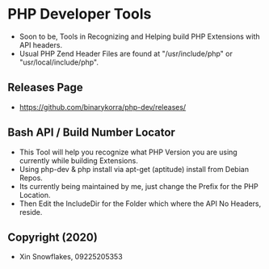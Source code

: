 # PHP Developer Tools

* Soon to be, Tools in Recognizing and Helping build PHP Extensions with API headers.
* Usual PHP Zend Header Files are found at "/usr/include/php" or "usr/local/include/php".

## Releases Page

* https://github.com/binarykorra/php-dev/releases/

## Bash API / Build Number Locator

* This Tool will help you recognize what PHP Version you are using currently while building Extensions.
* Using php-dev & php install via apt-get (aptitude) install from Debian Repos.
* Its currently being maintained by me, just change the Prefix for the PHP Location.
* Then Edit the IncludeDir for the Folder which where the API No Headers, reside.

## Copyright (2020)

* Xin Snowflakes, 09225205353
